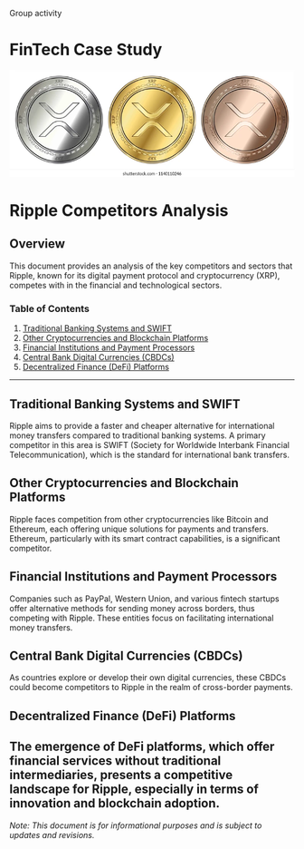 Group activity
# FinTech Case Study

![xrp](xrp.jpg.png)
# Ripple Competitors Analysis
## Overview
This document provides an analysis of the key competitors and sectors that Ripple, known for its digital payment protocol and cryptocurrency (XRP), competes with in the financial and technological sectors.
### Table of Contents
1. [Traditional Banking Systems and SWIFT](#traditional-banking-systems-and-swift)
2. [Other Cryptocurrencies and Blockchain Platforms](#other-cryptocurrencies-and-blockchain-platforms)
3. [Financial Institutions and Payment Processors](#financial-institutions-and-payment-processors)
4. [Central Bank Digital Currencies (CBDCs)](#central-bank-digital-currencies-cbdcs)
5. [Decentralized Finance (DeFi) Platforms](#decentralized-finance-defi-platforms)
---
## Traditional Banking Systems and SWIFT
Ripple aims to provide a faster and cheaper alternative for international money transfers compared to traditional banking systems. A primary competitor in this area is SWIFT (Society for Worldwide Interbank Financial Telecommunication), which is the standard for international bank transfers.
## Other Cryptocurrencies and Blockchain Platforms
Ripple faces competition from other cryptocurrencies like Bitcoin and Ethereum, each offering unique solutions for payments and transfers. Ethereum, particularly with its smart contract capabilities, is a significant competitor.
## Financial Institutions and Payment Processors
Companies such as PayPal, Western Union, and various fintech startups offer alternative methods for sending money across borders, thus competing with Ripple. These entities focus on facilitating international money transfers.
## Central Bank Digital Currencies (CBDCs)
As countries explore or develop their own digital currencies, these CBDCs could become competitors to Ripple in the realm of cross-border payments.
## Decentralized Finance (DeFi) Platforms
The emergence of DeFi platforms, which offer financial services without traditional intermediaries, presents a competitive landscape for Ripple, especially in terms of innovation and blockchain adoption.
---
*Note: This document is for informational purposes and is subject to updates and revisions.*